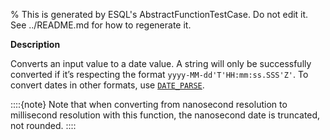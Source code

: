 % This is generated by ESQL's AbstractFunctionTestCase. Do not edit it. See ../README.md for how to regenerate it.

**Description**

Converts an input value to a date value. A string will only be successfully converted if it’s respecting the format `yyyy-MM-dd'T'HH:mm:ss.SSS'Z'`. To convert dates in other formats, use [`DATE_PARSE`](/reference/query-languages/esql/functions-operators/date-time-functions.md#esql-date_parse).

::::{note}
Note that when converting from nanosecond resolution to millisecond resolution with this function, the nanosecond date is truncated, not rounded.
::::


